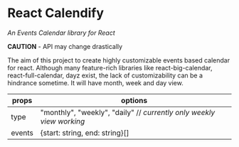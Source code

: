 # React Calendify

_An Events Calendar library for React_

**CAUTION** - API may change drastically

The aim of this project to create highly customizable events based calendar for react. Although many feature-rich libraries like react-big-calendar, react-full-calendar, dayz exist, the lack of customizability can be a hindrance sometime.
It will have month, week and day view.

| props  | options                                                              |
| ------ | -------------------------------------------------------------------- |
| type   | "monthly", "weekly", "daily" // _currently only weekly view working_ |
| events | {start: string, end: string}[]                                       |
